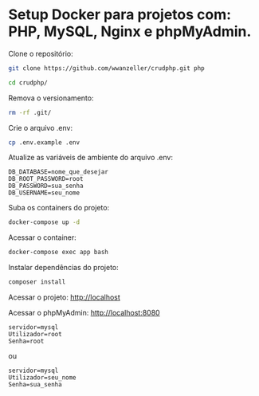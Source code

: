 # Setup Docker para projetos com: PHP, MySQL, Nginx e phpMyAdmin.

Clone o repositório:
```sh
git clone https://github.com/wwanzeller/crudphp.git php
```

```sh
cd crudphp/
```

Remova o versionamento:
```sh
rm -rf .git/
```


Crie o arquivo .env:
```sh
cp .env.example .env
```


Atualize as variáveis de ambiente do arquivo .env:
```dosini
DB_DATABASE=nome_que_desejar
DB_ROOT_PASSWORD=root
DB_PASSWORD=sua_senha
DB_USERNAME=seu_nome
```


Suba os containers do projeto:
```sh
docker-compose up -d
```


Acessar o container:
```sh
docker-compose exec app bash
```


Instalar dependências do projeto:
```sh
composer install
```


Acessar o projeto:
[http://localhost](http://localhost)


Acessar o phpMyAdmin:
[http://localhost:8080](http://localhost:8080)
```dosini
servidor=mysql
Utilizador=root
Senha=root
```
ou

```dosini
servidor=mysql
Utilizador=seu_nome
Senha=sua_senha
```
